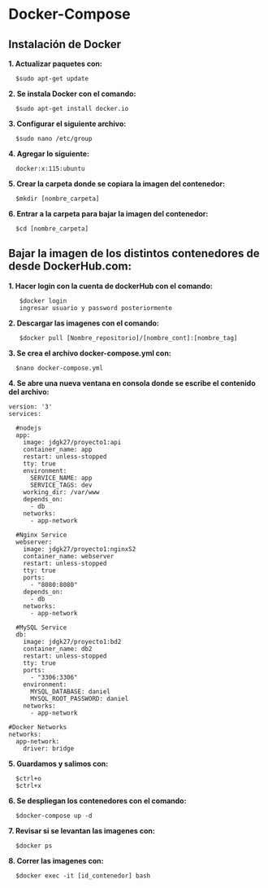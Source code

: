 
# Docker-Compose
## Instalación de Docker

**1. Actualizar paquetes con:**
```
  $sudo apt-get update
```

**2. Se instala Docker con el comando:**
```
  $sudo apt-get install docker.io
```

**3. Configurar el siguiente archivo:**
```
  $sudo nano /etc/group
```

**4. Agregar lo siguiente:**
```
  docker:x:115:ubuntu
```

**5. Crear la carpeta donde se copiara la imagen del contenedor:**
```
  $mkdir [nombre_carpeta]
  ```

**6. Entrar a la carpeta para bajar la imagen del contenedor:**
```
  $cd [nombre_carpeta]
```
  
## Bajar la imagen de los distintos contenedores de desde DockerHub.com:
  
 **1. Hacer login con la cuenta de dockerHub con el comando:**
```
   $docker login
   ingresar usuario y password posteriormente
```
  
**2. Descargar las imagenes con el comando:**
```
   $docker pull [Nombre_repositorio]/[nombre_cont]:[nombre_tag]
```

**3. Se crea el archivo docker-compose.yml con:**
```
  $nano docker-compose.yml
```

**4. Se abre una nueva ventana en consola donde se escribe el contenido del archivo:**
```
version: '3'
services:

  #nodejs
  app:
    image: jdgk27/proyecto1:api
    container_name: app
    restart: unless-stopped
    tty: true
    environment:
      SERVICE_NAME: app
      SERVICE_TAGS: dev
    working_dir: /var/www
    depends_on:
      - db
    networks:
      - app-network

  #Nginx Service
  webserver:
    image: jdgk27/proyecto1:nginxS2
    container_name: webserver
    restart: unless-stopped
    tty: true
    ports:
      - "8080:8080"
    depends_on:
      - db
    networks:
      - app-network

  #MySQL Service
  db:
    image: jdgk27/proyecto1:bd2
    container_name: db2
    restart: unless-stopped
    tty: true
    ports:
      - "3306:3306"
    environment:
      MYSQL_DATABASE: daniel
      MYSQL_ROOT_PASSWORD: daniel
    networks:
      - app-network

#Docker Networks
networks:
  app-network:
    driver: bridge

```
**5. Guardamos y salimos con:**
```
  $ctrl+o
  $ctrl+x
```

**6. Se despliegan los contenedores con el comando:**
```
  $docker-compose up -d
```

**7. Revisar si se levantan las imagenes con:**
```
  $docker ps
```

**8. Correr las imagenes con:**
```
  $docker exec -it [id_contenedor] bash
```

